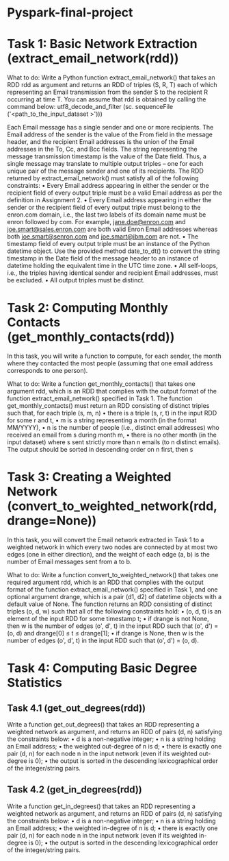# Pyspark-final-project

# Task 1: Basic Network Extraction (extract_email_network(rdd))

What to do: Write a Python function extract_email_network() that takes an RDD rdd as argument and returns an RDD of triples (S, R, T) each of which representing an Email transmission
from the sender S to the recipient R occurring at time T.
You can assume that rdd is obtained by calling the command below:
utf8_decode_and_filter (sc. sequenceFile ('<path_to_the_input_dataset >')))

Each Email message has a single sender and one or more recipients. The Email address of the
sender is the value of the From field in the message header, and the recipient Email addresses is
the union of the Email addresses in the To, Cc, and Bcc fields. The string representing the message
transmission timestamp is the value of the Date field. Thus, a single message may translate to
multiple output triples – one for each unique pair of the message sender and one of its recipients.
The RDD returned by extract_email_network() must satisfy all of the following constraints:
• Every Email address appearing in either the sender or the recipient field of every output
triple must be a valid Email address as per the definition in Assignment 2.
• Every Email address appearing in either the sender or the recipient field of every
output triple must belong to the enron.com domain, i.e., the last two labels of its
domain name must be enron followed by com. For example, jane.doe@enron.com
and joe.smart@sales.enron.com are both valid Enron Email addresses whereas both
joe.smart@senron.com and joe.smart@ibm.com are not.
• The timestamp field of every output triple must be an instance of the Python datetime
object. Use the provided method date_to_dt() to convert the string timestamp in the Date
field of the message header to an instance of datetime holding the equivalent time in the
UTC time zone.
• All self-loops, i.e., the triples having identical sender and recipient Email addresses, must be
excluded.
• All output triples must be distinct.


# Task 2: Computing Monthly Contacts (get_monthly_contacts(rdd))
In this task, you will write a function to compute, for each sender, the month where they contacted
the most people (assuming that one email address corresponds to one person).

What to do: Write a function get_monthly_contacts() that takes one argument rdd, which is
an RDD that complies with the output format of the function extract_email_network() specified
in Task 1. The function get_monthly_contacts() must return an RDD consisting of distinct
triples such that, for each triple (s, m, n)
• there is a triple (s, r, t) in the input RDD for some r and t,
• m is a string representing a month (in the format MM/YYYY),
• n is the number of people (i.e., distinct email addresses) who received an email from s during
month m,
• there is no other month (in the input dataset) where s sent strictly more than n emails (to
n distinct emails).
The output should be sorted in descending order on n first, then s

# Task 3: Creating a Weighted Network (convert_to_weighted_network(rdd, drange=None))

In this task, you will convert the Email network extracted in Task 1 to a weighted network in which
every two nodes are connected by at most two edges (one in either direction), and the weight of
each edge (a, b) is the number of Email messages sent from a to b.

What to do: Write a function convert_to_weighted_network() that takes one required
argument rdd, which is an RDD that complies with the output format of the function
extract_email_network() specified in Task 1, and one optional argument drange, which is
a pair (d1, d2) of datetime objects with a default value of None. The function returns an RDD
consisting of distinct triples (o, d, w) such that all of the following constraints hold:
• (o, d, t) is an element of the input RDD for some timestamp t;
• if drange is not None, then w is the number of edges (o', d', t) in the input RDD such
that (o', d') = (o, d) and drange[0] ≤ t ≤ drange[1];
• if drange is None, then w is the number of edges (o', d', t) in the input RDD such that 
(o', d') = (o, d).


# Task 4: Computing Basic Degree Statistics


## Task 4.1 (get_out_degrees(rdd))

Write a function get_out_degrees() that takes an RDD representing a weighted network as
argument, and returns an RDD of pairs (d, n) satisfying the constraints below:
• d is a non-negative integer;
• n is a string holding an Email address;
• the weighted out-degree of n is d;
• there is exactly one pair (d, n) for each node n in the input network (even if its weighted
out-degree is 0);
• the output is sorted in the descending lexicographical order of the integer/string pairs.


## Task 4.2 (get_in_degrees(rdd))

Write a function get_in_degrees() that takes an RDD representing a weighted network as argument, and returns an RDD of pairs (d, n) satisfying the constraints below:
• d is a non-negative integer;
• n is a string holding an Email address;
• the weighted in-degree of n is d;
• there is exactly one pair (d, n) for each node n in the input network (even if its weighted
in-degree is 0);
• the output is sorted in the descending lexicographical order of the integer/string pairs.